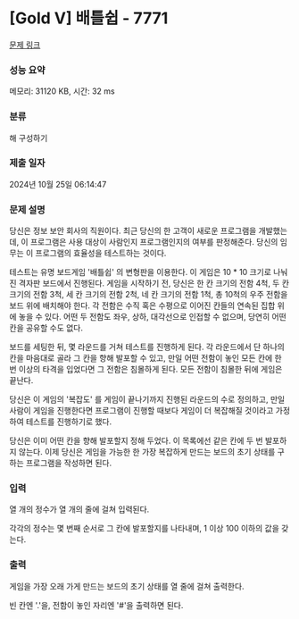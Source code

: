 # [Gold V] 배틀쉽 - 7771 

[문제 링크](https://www.acmicpc.net/problem/7771) 

### 성능 요약

메모리: 31120 KB, 시간: 32 ms

### 분류

해 구성하기

### 제출 일자

2024년 10월 25일 06:14:47

### 문제 설명

<p>당신은 정보 보안 회사의 직원이다. 최근 당신의 한 고객이 새로운 프로그램을 개발했는데, 이 프로그램은 사용 대상이 사람인지 프로그램인지의 여부를 판정해준다. 당신의 임무는 이 프로그램의 효율성을 테스트하는 것이다.</p>

<p>테스트는 유명 보드게임 '배틀쉽' 의 변형판을 이용한다. 이 게임은 10 * 10 크기로 나눠진 격자판 보드에서 진행된다. 게임을 시작하기 전, 당신은 한 칸 크기의 전함 4척, 두 칸 크기의 전함 3척, 세 칸 크기의 전함 2척, 네 칸 크기의 전함 1척, 총 10척의 우주 전함을 보드 위에 배치해야 한다. 각 전함은 수직 혹은 수평으로 이어진 칸들의 연속된 집합 위에 놓을 수 있다. 어떤 두 전함도 좌우, 상하, 대각선으로 인접할 수 없으며, 당연히 어떤 칸을 공유할 수도 없다.</p>

<p>보드를 세팅한 뒤, 몇 라운드를 거쳐 테스트를 진행하게 된다. 각 라운드에서 단 하나의 칸을 마음대로 골라 그 칸을 향해 발포할 수 있고, 만일 어떤 전함이 놓인 모든 칸에 한 번 이상의 타격을 입었다면 그 전함은 침몰하게 된다. 모든 전함이 침몰한 뒤에 게임은 끝난다.</p>

<p>당신은 이 게임의 '복잡도' 를 게임이 끝나기까지 진행된 라운드의 수로 정의하고, 만일 사람이 게임을 진행한다면 프로그램이 진행할 때보다 게임이 더 복잡해질 것이라고 가정하여 테스트를 진행하기로 했다.</p>

<p>당신은 이미 어떤 칸을 향해 발포할지 정해 두었다. 이 목록에선 같은 칸에 두 번 발포하지 않는다. 이제 당신은 게임을 가능한 한 가장 복잡하게 만드는 보드의 초기 상태를 구하는 프로그램을 작성하면 된다.</p>

### 입력 

 <p>열 개의 정수가 열 개의 줄에 걸쳐 입력된다.</p>

<p>각각의 정수는 몇 번째 순서로 그 칸에 발포할지를 나타내며, 1 이상 100 이하의 값을 갖는다.</p>

### 출력 

 <p>게임을 가장 오래 가게 만드는 보드의 초기 상태를 열 줄에 걸쳐 출력한다.</p>

<p>빈 칸엔 '.'을, 전함이 놓인 자리엔 '#'을 출력하면 된다.</p>

